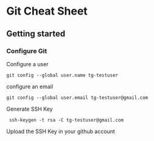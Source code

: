 # Git Cheat Sheet
## Getting started

### Configure Git
Configure a user

```git config --global user.name tg-testuser```

configure an email

```git config --global user.email tg-testuser@gmail.com```

Generate SSH Key

``` ssh-keygen -t rsa -C tg-testuser@gmail.com```

Upload the SSH Key in your github account